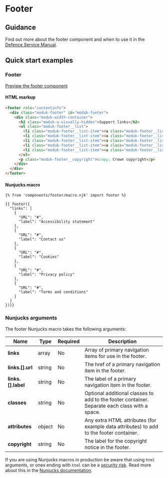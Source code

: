 # Footer

## Guidance

Find out more about the footer component and when to use it in the [Defence Service Manual](#0).

## Quick start examples

### Footer

[Preview the footer component](https://defencedigital.github.io/moduk-frontend/components/footer/index.html)

#### HTML markup

```html
<footer role="contentinfo">
  <div class="moduk-footer" id="moduk-footer">
    <div class="moduk-width-container">
      <h2 class="moduk-u-visually-hidden">Support links</h2>
      <ul class="moduk-footer__list">
        <li class="moduk-footer__list-item"><a class="moduk-footer__list-item-link" href="#">Accessibility statement</a></li>
        <li class="moduk-footer__list-item"><a class="moduk-footer__list-item-link" href="#">Contact us</a></li>
        <li class="moduk-footer__list-item"><a class="moduk-footer__list-item-link" href="#">Cookies</a></li>
        <li class="moduk-footer__list-item"><a class="moduk-footer__list-item-link" href="#">Privacy policy</a></li>
        <li class="moduk-footer__list-item"><a class="moduk-footer__list-item-link" href="#">Terms and conditions</a></li>
      </ul>
      <p class="moduk-footer__copyright">&copy; Crown copyright</p>
    </div>
  </div>
</footer>
```

#### Nunjucks macro

```
{% from 'components/footer/macro.njk' import footer %}

{{ footer({
  "links": [
    {
      "URL": "#",
      "label": "Accessibility statement"
    },
    {
      "URL": "#",
      "label": "Contact us"
    },
    {
      "URL": "#",
      "label": "Cookies"
    },
    {
      "URL": "#",
      "label": "Privacy policy"
    },
    {
      "URL": "#",
      "label": "Terms and conditions"
    }
  ]
})}}
```
### Nunjucks arguments

The footer Nunjucks macro takes the following arguments:

| Name                         | Type     | Required  | Description  |
| -----------------------------|----------|-----------|--------------|
| **links**             | array    | No        | Array of primary navigation items for use in the footer. |
| **links.[].url**      | string   | No        | The href of a primary navigation item in the footer. |
| **links.[].label**    | string   | No        | The label of a primary navigation item in the footer. |
| **classes**           | string   | No        | Optional additional classes to add to the footer container. Separate each class with a space. |
| **attributes**        | object   | No        | Any extra HTML attributes (for example data attributes) to add to the footer container. |
| **copyright**        | string   | No        | The label for the copyright notice in the footer. |

If you are using Nunjucks macros in production be aware that using `html` arguments, or ones ending with `html` can be a [security risk](https://developer.mozilla.org/en-US/docs/Glossary/Cross-site_scripting). Read more about this in the [Nunjucks documentation](https://mozilla.github.io/nunjucks/api.html#user-defined-templates-warning).
